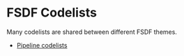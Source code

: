 # FSDF Codelists

Many codelists are shared between different FSDF themes. 

- [Pipeline codelists](https://github.com/GeoscienceAustralia/FSDF-Pipelines/files/5405346/Pipelines.xlsx) 
